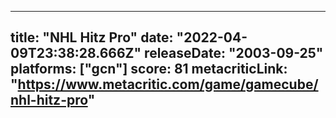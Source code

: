 
---
title: "NHL Hitz Pro"
date: "2022-04-09T23:38:28.666Z"
releaseDate: "2003-09-25"
platforms: ["gcn"]
score: 81
metacriticLink: "https://www.metacritic.com/game/gamecube/nhl-hitz-pro"
---
